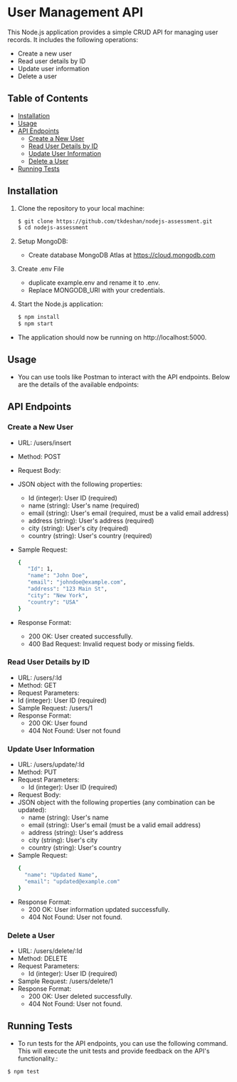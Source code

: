 # User Management API

This Node.js application provides a simple CRUD API for managing user records. It includes the following operations:

- Create a new user
- Read user details by ID
- Update user information
- Delete a user

## Table of Contents

- [Installation](#installation)
- [Usage](#usage)
- [API Endpoints](#api-endpoints)
  - [Create a New User](#create-a-new-user)
  - [Read User Details by ID](#read-user-details-by-id)
  - [Update User Information](#update-user-information)
  - [Delete a User](#delete-a-user)
- [Running Tests](#running-tests)


## Installation

1. Clone the repository to your local machine:

   ```bash
   $ git clone https://github.com/tkdeshan/nodejs-assessment.git
   $ cd nodejs-assessment
   
2. Setup MongoDB:
   
     * Create database MongoDB Atlas at https://cloud.mongodb.com

4. Create .env File

   * duplicate example.env and rename it to .env.
   * Replace MONGODB_URI with your credentials.
    
5. Start the Node.js application:

    ```bash
   $ npm install
   $ npm start

* The application should now be running on http://localhost:5000.

## Usage

* You can use tools like Postman to interact with the API endpoints. Below are the details of the available endpoints:

## API Endpoints

### Create a New User

 * URL: /users/insert
 * Method: POST
 * Request Body:
 * JSON object with the following properties:
   * Id (integer): User ID (required)
   * name (string): User's name (required)
   * email (string): User's email (required, must be a valid email address)
   * address (string): User's address (required)
   * city (string): User's city (required)
   * country (string): User's country (required)    
 * Sample Request:

   ```bash
   {
      "Id": 1,
      "name": "John Doe",
      "email": "johndoe@example.com",
      "address": "123 Main St",
      "city": "New York",
      "country": "USA"
   }

 * Response Format:
   * 200 OK: User created successfully.
   * 400 Bad Request: Invalid request body or missing fields.

### Read User Details by ID

 * URL: /users/:Id
 * Method: GET
 * Request Parameters:
 * Id (integer): User ID (required)
 * Sample Request: /users/1  
 * Response Format:
   * 200 OK: User found
   * 404 Not Found: User not found

### Update User Information

 * URL: /users/update/:Id
 * Method: PUT
 * Request Parameters:
   * Id (integer): User ID (required)
 *  Request Body:
   * JSON object with the following properties (any combination can be updated):
      * name (string): User's name
      * email (string): User's email (must be a valid email address)
      * address (string): User's address
      * city (string): User's city
      * country (string): User's country
 * Sample Request:
    ```bash
    {
      "name": "Updated Name",
      "email": "updated@example.com"
    }

 * Response Format:
   * 200 OK: User information updated successfully.
   * 404 Not Found: User not found.

### Delete a User
 * URL: /users/delete/:Id
 * Method: DELETE
 * Request Parameters:
   * Id (integer): User ID (required)
 * Sample Request: /users/delete/1
 * Response Format: 
   * 200 OK: User deleted successfully.
   * 404 Not Found: User not found.

## Running Tests

   * To run tests for the API endpoints, you can use the following command. This will execute the unit tests and provide feedback on the API's functionality.:

 ```bash
 $ npm test
